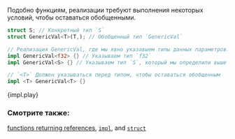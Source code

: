 Подобно функциям, реализации требуют выполнения некоторых условий, чтобы оставаться обобщенными.

```rust
struct S; // Конкретный тип `S`
struct GenericVal<T>(T,); // Обобщенный тип `GenericVal`

// Реализация GenericVal, где мы явно указавыем типы данных параметров:
impl GenericVal<f32> {} // Указываем тип `f32`
impl GenericVal<S> {} // Указываем тип `S`, который мы определили выше

// `<T>` Должен указываться перед типом, чтобы оставаться обобщенным
impl <T> GenericVal<T> {}
```

{impl.play}

### Смотрите также:

[functions returning references][fn], [`impl`][methods], and [`struct`][structs]


[fn]: ../scope/lifetime/fn.html
[methods]: ../fn/methods.html
[specialization_plans]: http://blog.rust-lang.org/2015/05/11/traits.html#the-future
[structs]: ../custom_types/structs.html
